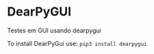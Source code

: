 # DearPyGUI
Testes em GUI usando dearpygui

To install DearPyGui use: 
``` pip3 install dearpygui ```
